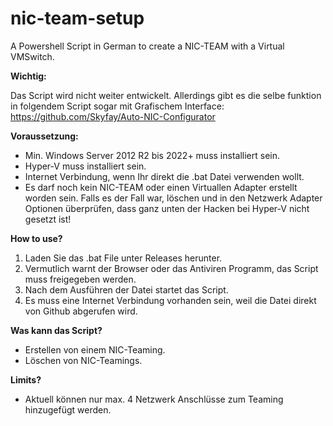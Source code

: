 # nic-team-setup
A Powershell Script in German to create a NIC-TEAM with a Virtual VMSwitch.

**Wichtig:**

Das Script wird nicht weiter entwickelt. Allerdings gibt es die selbe funktion in folgendem Script sogar mit Grafischem Interface:
https://github.com/Skyfay/Auto-NIC-Configurator

**Voraussetzung:**
- Min. Windows Server 2012 R2 bis 2022+ muss installiert sein.
- Hyper-V muss installiert sein.
- Internet Verbindung, wenn Ihr direkt die .bat Datei verwenden wollt.
- Es darf noch kein NIC-TEAM oder einen Virtuallen Adapter erstellt worden sein.
  Falls es der Fall war, löschen und in den Netzwerk Adapter Optionen überprüfen, dass ganz unten der Hacken bei Hyper-V nicht gesetzt ist!

**How to use?**
1. Laden Sie das .bat File unter Releases herunter. 
2. Vermutlich warnt der Browser oder das Antiviren Programm, das Script muss freigegeben werden.
3. Nach dem Ausführen der Datei startet das Script. 
4. Es muss eine Internet Verbindung vorhanden sein, weil die Datei direkt von Github abgerufen wird.

**Was kann das Script?**
- Erstellen von einem NIC-Teaming.
- Löschen von NIC-Teamings.

**Limits?**
- Aktuell können nur max. 4 Netzwerk Anschlüsse zum Teaming hinzugefügt werden.
